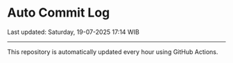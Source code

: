 # Auto Commit Log

Last updated: Saturday, 19-07-2025 17:14 WIB

---

This repository is automatically updated every hour using GitHub Actions.

